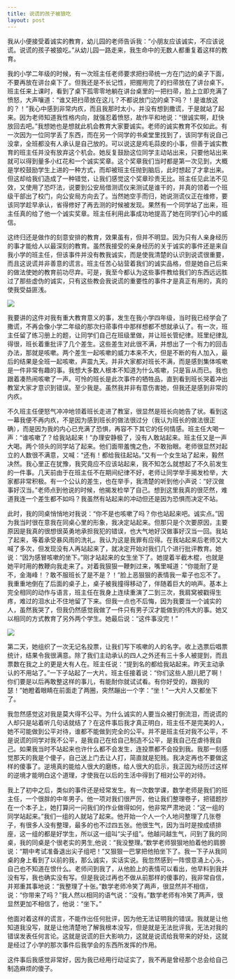 ```yaml
---
title: 说谎的孩子被狼吃
layout: post
---
```


我从小便接受着诚实的教育，幼儿园的老师告诉我：“小朋友应该诚实，不应该说谎。说谎的孩子被狼吃。”从幼儿园一路走来，我生命中的无数人都重复着这样的教育。 

我的小学二年级的时候，有一次班主任老师要求把扫帚统一方在门边的桌子下面，不要再放在讲台桌下了。但我还是不长记性，把握用完了的扫帚放在了讲台桌下。班主任来上课时，看到了桌下孤零零地躺在讲台桌里的一把扫帚，脸上立即充满了愤怒，大声嚷道：“谁又把扫帚放在这儿？不都说放门边的桌下吗？！是谁放这的？！”我心中感到非常内疚，而且我那时太小，并没有想到撒谎，于是就站了起来。因为老师知道我性格内向，就强忍着愤怒，故作平和地说：“很诚实啊，赶快放回去吧。”我想她也是想就此机会教育大家要诚实。老师的诚实教育不仅如此。有一次因为一位同学丢了东西，而在另一个同学的书桌堂里找到了，该同学有说自己没拿，全班都没有人承认是自己放的。可以说这是鸡毛蒜皮的小事，但善于诚实教育的班主任并没有放弃这个机会。她反复鼓励这位同学主动站出来，只要他站出来就可以得到量多小红花和一个诚实奖章。这个奖章我们当时都是第一次见到，大概是学校鼓励学生上进的一种方式，而却被班主任抛到脑后，此时想起了才拿出来。但这却给我们造成了一种错觉，让我们感觉这个奖章珍贵无比。班主任见此法不见效，又使用了恐吓法，说要到公安局借测谎仪来测试是谁干的，并真的领着一个班级干部出了校门，向公安局方向去了。当然她空手而归，她说测谎仪正在维修，要该同学趁早承认，省得修好了再去测的时候被发现。果然有一个同学站了出来，班主任真的给了他一个诚实奖章。班主任利用此事成功地提高了她在同学们心中的威信。 

这终归还是做作的刻意安排的教育，效果虽有，但并不明显。因为只有人亲身经历的事才能给人以最深刻的教育。虽然我接受的亲身经历的关于诚实的事件还是来自我小学的班主任，但该事件并没有教我诚实，而是使我清楚的认识到说谎很重要，而且这说谎并非善意的谎言。班主任苦心钻营着我们的诚实品格，但是她自己后来的做法使她的教育前功尽弃。可是，我至今都认为这些事件教给我们的东西远远胜过了那些虚伪的诚实，只有这些教会我说谎的重要性的事件才是真正有用的，真的使我受益匪浅。 

<div class="row">
<div class="col-lg-12">
      <div class="thumbnail">
          <img src="{{site.img}}/lier1.jpg">
      </div>
</div>
</div>

我要讲的这件对我有重大教育意义的事，发生在我小学四年级，当时我已经学会了撒谎，不再会像小学二年级的那次扫帚事件中那样想都不想就承认了。有一次，班主任留了练习册上的题，让同学们自己在班级里做，并让班长管纪律。班里纪律乱得很，班长着重批评了几个差生。这些差生对此很不满，并想出了一个有力的回击办法，那就是咳嗽。两个差生一起咳嗽的威力本来不大，但是不断的有人加入，最后的结果是全班一起咳嗽，声震九天。并非大家都对班长不满，而是感到集体咳嗽是一件非常有趣的事。我想大多数人根本不知道为什么咳嗽，只是盲从而已。我也跟着凑热闹咳嗽了一声。可怜的班长是此次事件的牺牲品，直到看到班长哭着冲出教室大家才意识到错误。至少我是。虽然我并非有意伤害她，但我还是感到非常的内疚。

不久班主任便怒气冲冲地领着班长走进了教室，很显然是班长向她告了状。看到这一幕我便不再内疚，不是因为感到班长的做法很过分（我认为班长的做法很正确），而是因为我的内心已充满了恐惧，再容不下其它的任何情感。班主任大喝一声：“谁咳嗽了？给我站起来！”办理安静极了，没有人敢站起来。班主任又是一声大喝。两个领头的同学站了起来。他们面带羞愧之色，不敢抬眼。老师很显然对起立的人数很不满意，又喊：“还有！都给我往起站。”又有一个女生站了起来，毅然决然。我心里正在犹豫，我究竟应不应该站起来，我不知怎么就想起了不久前发生的一件事。几天前由于在班主任不在期间纪律不好，老师让同学举手揭发检举，大家都非常积极。有一个公认的差生，也在举手，我清楚的听到他小声说：“好汉做事好汉当。”老师点到他说的时候，他揭发检举了自己。想到这里我真的很茫然，难道我连一个差生都不如吗？我虽然有站起来的冲动但还是因为恐惧而决定不站。

此时，我的同桌悄悄地对我说：“你不是也咳嗽了吗？你也站起来吧。诚实点。”因为我当时很在意我在同桌心里的形象，我决定站起来。但那只是个次要原因，主要原因是我真的很想很英勇地承担我犯的错误，也大气地好汉做事好汉当一回。我站了起来，等着承受暴风雨的洗礼。我认为这是我罪有应得。在我站起来后老师又大喊了多次，但发现没有人再站起来了，就决定开始对我们几个进行批评教育。她说：“因为感冒咳嗽的坐下。”刚才站起来的女生坐下了。她提着半截木棍，也就是她平时用的教鞭向我走来了。对着我狠狠一鞭刺过来，嘴里喊道：“你能耐了是不，金海峰！？敢不服班长了是不是？！”脸上恶狠狠的表情我一辈子也忘不了。我重重地倒在了后面的桌子上，桌子被我撞得移动了，伴随着巨大的响声。基本上完全相同的动作与语言，班主任在我身上连续重演了二到三次，我肩窝被戳得生疼，难过的泪水止不住地留了下来。但我一点也不后悔，因为我要当一个诚实的人，虽然我哭了，但我仍然感觉我做了一件只有男子汉才能做到的伟大的事。她又以相同的方式教育了另外两个学生。她最后说：“这件事没完！”

<div class="row">
<div class="col-lg-12">
      <div class="thumbnail">
          <img src="{{site.img}}/lier2.jpg">
      </div>
</div>
</div>

第二天，她组织了一次无记名投票，让我们写下咳嗽的人的名字。收上选票后唱票统计，结果令我很满意。除了我们主动承认的四人之外还有三十多人被提到，而且票数在我之上的更是大有人在。班主任说：“提到名的都给我站起来。昨天主动承认的不用站了。”一下子站起了一大片。班主任接着说：“你们这些人胆儿肥了啊！你们要是以后再敢整这样的事儿，有能耐你就试试看。有你好受的，跟我的瑟！”她瞪着眼睛在前面走了两圈，突然蹦出一个字：“坐！”一大片人又都坐下了。 

我忽然感觉这对我是莫大得不公平。为什么诚实的人要当众被打倒流泪，而说谎的人却只是站着听几句话就结了？在这件事后我才真正明白，班主任不是完美的人，她不可能做到公平对待，谁都不能做到完全的公平。并不是班主任对我不公平，不是说谎的同学对我不公平，是我自己在给自己制造不公平，是我自己在虐待我自己。如果我当时不站起来也许什么都不会发生，连投票都不会投到我。我那一刻感觉那天的我是个傻子，自己送上门去让人打，简直就是犯贱。我决定再也不要做这样的傻事了。逆境真的能给人很大的磨练，给人很大的启示，我正因为经历过这样的逆境才能明白这个道理，才使我在以后的生活中得到了相对公平的对待。 

我上了初中之后，类似的事件还是经常发生。有一次数学课，数学老师是我们的班主任，一个很胖的中年男子。他一项对我们很严厉，他让我们整理卷子，把错题抄在一个本子上，她打算问一问我们的作业做得如何，他非常严肃地说：“这一组的同学站起来。”我们一组的人就站了起来。他开始一个人一个人地问整理了几张卷子，有很多人没有整理，最多的也不过四五张。他很生气，因为当时是按成绩排座，这一组的都是好学生，所以这一组叫“尖子组”。他越问越生气，问到了我的同桌，我的同桌是个很老实的男生,他说：“我没整理。”数学老师狠狠地拍着他的肩膀说：“期中考试准备退出尖子组吧！”又狠狠一巴掌把他拍坐下了。我一下子从我同桌的身上看到了以前的我，那么诚实，实话实说。我忽然感到一阵恨意涌上心头，自己也不知道在恨什么。老师问到我了，从他脸上的表情可以看出，他早料到我并没有写，我也确实没有写。但是我说过再也不做从前那样的傻事的，我非常自信，并郑重其事地说：“我整理了十张。”数学老师冷笑了两声，很显然并不相信，说：“你带来了吗？”我人然以相同的语气说：“没有。”数学老师有冷笑了两声，很显然更加不相信了，他说：“坐下。”

他面对着这样的谎言，不能作出任何批评，因为他无法证明我的错误。我就是让他知道我没写，就是让他清楚地了解我根本没写，但是就是无法批评我，无法对我的错误发表任何言论。这就是说谎的巨大影响力，这就是说谎给我带来的好处，这就是经过了小学的那次事件后我学会的东西所发挥的作用。 

这件事后我感觉非常好，因为我已经用行动证实了，我不再是曾经那个总会给自己制造麻烦的傻子。 

